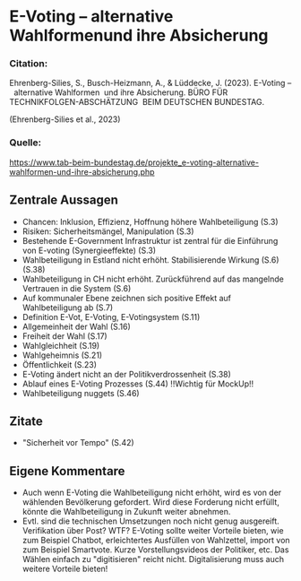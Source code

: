 # E-Voting – alternative Wahlformenund ihre Absicherung

### Citation:
Ehrenberg-Silies, S., Busch-Heizmann, A., & Lüddecke, J. (2023). E-Voting –  alternative Wahlformen  und ihre Absicherung. BÜRO FÜR TECHNIKFOLGEN-ABSCHÄTZUNG  BEIM DEUTSCHEN BUNDESTAG.

(Ehrenberg-Silies et al., 2023)

### Quelle:
https://www.tab-beim-bundestag.de/projekte_e-voting-alternative-wahlformen-und-ihre-absicherung.php

## Zentrale Aussagen
- Chancen: Inklusion, Effizienz, Hoffnung höhere Wahlbeteiligung (S.3)
- Risiken: Sicherheitsmängel, Manipulation (S.3)
- Bestehende E-Government Infrastruktur ist zentral für die Einführung von E-voting (Synergieeffekte) (S.3)
- Wahlbeteiligung in Estland nicht erhöht. Stabilisierende Wirkung (S.6) (S.38)
- Wahlbeteiligung in CH nicht erhöht. Zurückführend auf das mangelnde Vertrauen in die System (S.6)
- Auf kommunaler Ebene zeichnen sich positive Effekt auf Wahlbeteiligung ab (S.7)
- Definition E-Vot, E-Voting, E-Votingsystem (S.11)
- Allgemeinheit der Wahl (S.16)
- Freiheit der Wahl (S.17)
- Wahlgleichheit (S.19)
- Wahlgeheimnis (S.21)
- Öffentlichkeit (S.23)
- E-Voting ändert nicht an der Politikverdrossenheit (S.38)
- Ablauf eines E-Voting Prozesses (S.44) !!Wichtig für MockUp!!
- Wahlbeteiligung nuggets (S.46)


## Zitate
- "Sicherheit vor Tempo" (S.42)

## Eigene Kommentare
- Auch wenn E-Voting die Wahlbeteiligung nicht erhöht, wird es von der wählenden Bevölkerung gefordert. Wird diese Forderung nicht erfüllt, könnte die Wahlbeteiligung in Zukunft weiter abnehmen.
- Evtl. sind die technischen Umsetzungen noch nicht genug ausgereift. Verifikation über Post? WTF? E-Voting sollte weiter Vorteile bieten, wie zum Beispiel Chatbot, erleichtertes Ausfüllen von Wahlzettel, import von zum Beispiel Smartvote. Kurze Vorstellungsvideos der Politiker, etc. Das Wählen einfach zu "digitisieren" reicht nicht. Digitalisierung muss auch weitere Vorteile bieten!
